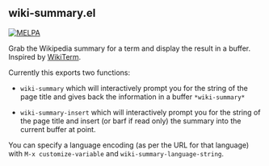 ## wiki-summary.el

[![MELPA](http://melpa.org/packages/wiki-summary-badge.svg)](http://melpa.org/#/wiki-summary)

Grab the Wikipedia summary for a term and display the result in a
buffer. Inspired by [WikiTerm][wikiterm].

Currently this exports two functions:

 * `wiki-summary` which will interactively prompt you for the string
of the page title and gives back the information in a buffer
`*wiki-summary*`

 * `wiki-summary-insert` which will interactively prompt you for the string
of the page title and insert (or barf if read only) the summary into the current buffer at point.

You can specify a language encoding (as per the URL for that language) with `M-x customize-variable` and `wiki-summary-language-string`.

[wikiterm]: https://gist.github.com/thedouglenz/193defdb711e0e54d68a

